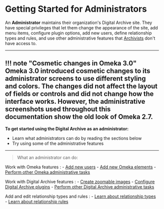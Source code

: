 # Getting Started for Administrators

An **Administrator** maintains their organization's Digital Archive site.
They have special privileges that let them change the appearance of the site,
add menu items, configure plugin options, add new users, define relationship
types and rules, and use other administrative features that
[Archivists](/archivist/getting-started-archivist/) don't have access to.

---
!!! note "Cosmetic changes in Omeka 3.0"
    Omeka 3.0 introduced cosmetic changes to its administrator screens to use different styling and colors. The changes did not affect the layout of fields or controls and did not change how the interface works. However, the administrative screenshots used throughout this documentation show the old look of Omeka 2.7.
---    

**To get started using the Digital Archive as an administrator:**

-   Learn what administrators can do by reading the sections below
-   Try using some of the administrative features

---

> What an administrator can do:

Work with Omeka features
:   -   [Add new users](/administrator/add-new-user/)
    -   [Add new Omeka elements](/administrator/omeka-elements/)
    -   [Perform other Omeka administrative tasks](/administrator/omeka-administration/)

Work with Digital Archive features
:   -   [Create zoomable images](/administrator/zoomable-images/)
    -   [Configure Digital Archive plugins](/administrator/digital-archive-administration/#configure-digital-archive-plugins)
    -   [Perform other Digital Archive administrative tasks](/administrator/digital-archive-administration/)

Add and edit relationship types and rules
:   -   [Learn about relationship types](/relationships/relationship-types)
    -   [Learn about relationship rules](/relationships/relationship-rules)

 
